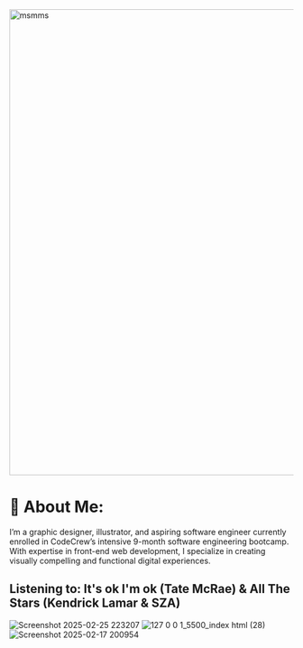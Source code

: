 <img width="826" alt="msmms" src="https://github.com/user-attachments/assets/1c5d5b5b-c252-45ab-a9cb-80b8ff26417c" />

# 🌱 About Me:
I’m a graphic designer, illustrator, and aspiring software engineer currently enrolled in CodeCrew’s intensive 9-month software engineering bootcamp. With expertise in front-end web development, I specialize in creating visually compelling and functional digital experiences.
 
 ## Listening to: It's ok I'm ok (Tate McRae) & All The Stars (Kendrick Lamar & SZA)
![Screenshot 2025-02-25 223207](https://github.com/user-attachments/assets/b6dd46f2-309c-4247-80a5-328c55378a27)
![127 0 0 1_5500_index html (28)](https://github.com/user-attachments/assets/2421d81f-9c07-493a-a0c6-21dd1dded00f)
![Screenshot 2025-02-17 200954](https://github.com/user-attachments/assets/84cb86a3-f424-46d5-a8e8-c05b0670bc9a)






